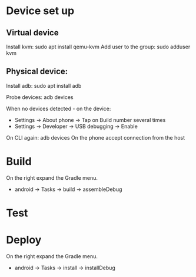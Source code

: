 # Device set up
## Virtual device
Install kvm:
  sudo apt install qemu-kvm
Add user to the group:
  sudo adduser <username> kvm

## Physical device:
Install adb:
  sudo apt install adb

Probe devices:
  adb devices

When no devices detected - on the device:
* Settings -> About phone -> Tap on Build number several times
* Settings -> Developer -> USB debugging -> Enable

On CLI again:
  adb devices
On the phone accept connection from the host

# Build
On the right expand the Gradle menu.
* android -> Tasks -> build -> assembleDebug

# Test

# Deploy
On the right expand the Gradle menu.
* android -> Tasks -> install -> installDebug